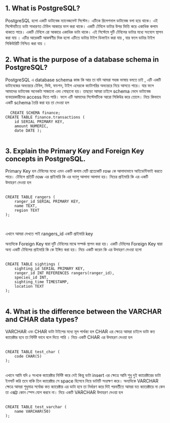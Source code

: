 ## 1. What is PostgreSQL?

PostgreSQL হলো একটি ডাটাবেজ ম্যানেজমেন্ট সিস্টেম। এটিকে রিলেশনাল ডাটাবেজ বলা হয়ে থাকে। এই সিস্টেমটিতে ডাটা সাধারণত টেবিল আকারে ভাগ করা থাকে। একটি টেবিলে ডাটার উপর ভিত্তি করে একাধিক কলাম থাকতে পারে। একটি টেবিলে রো আকারে একাধিক ডাটা থাকে। এই সিস্টেমে দুটি টেবিলের ডাটার মধ্যে সংযোগ স্থাপন করা যায় । এটির আরেকটি আকর্ষণীয় দিক হলো এটিতে ডাটার টাইপ ডিফাইন করা যায় , যার ফলে ডাটার টাইপ সিকিউরিটি নিশ্চিত করা যায় ।

## 2. What is the purpose of a database schema in PostgreSQL?

PostgreSQL এ database schema কাজ কি আর তা যদি আমরা সহজ ভাষায় বলতে চাই , এটি একটি ডাটাবেজের অভ্যন্তরে টেবিল, ভিউ, ফাংশন, টাইপ এদেরকে ক্যাটাগরির অভ্যন্তরে নিয়ে আসতে পারে। যার ফলে আমাদের ডাটাবেজ অনেকটা সাজানো এবং গোছানো হয়। তাছাড়া আমরা চাইলে schema ভেদে ডাটাবেজ ব্যবহারকারীদের access দিতে পারি। ফলে এটি আমাদের সিস্টেমটিকে আরো সিকিউর করে তোলে। নিচে কিভাবে একটি schema তৈরি করা হয় তা দেওয়া হল

<pre lang="markdown"> <code> CREATE SCHEMA finance; 
CREATE TABLE finance.transactions ( 
    id SERIAL PRIMARY KEY, 
    amount NUMERIC, 
    date DATE );
    </code> </pre>

## 3. Explain the Primary Key and Foreign Key concepts in PostgreSQL.

Primary Key হল টেবিলের মধ্যে এমন একটি কলাম যেটি প্রত্যেকটি row কে আলাদাভাবে আইডেন্টিফাই করতে পারে। টেবিলে প্রতিটি row এর প্রাইমারি কি এর ভ্যালু আলাদা আলাদা হয়। নিচের প্রাইমারি কি এর একটি উদাহরণ দেওয়া হল

<pre lang="markdown"> <code> 
CREATE TABLE rangers (
    ranger_id SERIAL PRIMARY KEY,
    name TEXT,
    region TEXT
);

    </code> </pre>

এখানে আমরা দেখতে পাই rangers_id একটি প্রাইমারি key

অন্যদিকে Foreign Key দ্বারা দুটি টেবিলের মাঝে সম্পর্ক স্থাপন করা হয়। একটি টেবিলের Foreign Key দ্বারা অন্য একটি টেবিলের প্রাইমারি কি কে ইঙ্গিত করা হয়। নিচে একটি করেন কি এর উদাহরণ দেওয়া হলো

<pre lang="markdown"> <code> 
CREATE TABLE sightings (
    sighting_id SERIAL PRIMARY KEY,
    ranger_id INT REFERENCES rangers(ranger_id),
    species_id INT,
    sighting_time TIMESTAMP,
    location TEXT
);
    </code> </pre>

## 4. What is the difference between the VARCHAR and CHAR data types?

VARCHAR এবং CHAR ডাটা টাইপের মধ্যে মূল পার্থক্য হল CHAR এর ক্ষেত্রে আমরা চাইলে ডাটা কত ক্যারেক্টার হবে তা নির্দিষ্ট ভাবে বলে দিতে পারি । নিচে একটি CHAR এর উদাহরণ দেওয়া হল

<pre lang="markdown"> <code> 
CREATE TABLE test_char (
    code CHAR(5)
);
    </code> </pre>

এখানে আমি যদি ৫ সংখ্যক ক্যারেক্টার নির্দিষ্ট করে দেই কিন্তু ডাটা insert এর ক্ষেত্রে আমি শুধু দুই ক্যারেক্টারের ডাটা ইনসার্ট করি তবে বাকি তিন ক্যারেক্টার সে space হিসেবে নিয়ে ডাটাটি সংরক্ষণ করে।
অন্যদিকে VARCHAR ক্ষেত্রে আমরা শুধুমাত্র সর্বোচ্চ কত ক্যারেক্টার এর ডাটা হবে তা নির্ধারণ করে দিই পরবর্তীতে আমরা যত ক্যারেক্টারে না কেন তা এক্সট্রা কোন স্পেস যোগ করবে না।
নিচে একটি VARCHAR উদাহরণ দেওয়া হল

<pre lang="markdown"> <code> 
CREATE TABLE test_varchar (
    name VARCHAR(50)
);
    </code> </pre>

